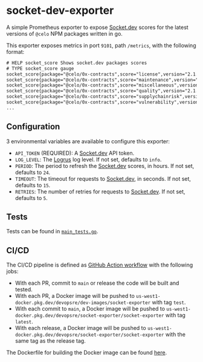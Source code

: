 # socket-dev-exporter

A simple Prometheus exporter to expose [Socket.dev](https://socket.dev/) scores for the latest versions of `@celo` NPM packages written in go.

This exporter exposes metrics in port `9101`, path `/metrics`, with the following format:

```txt
# HELP socket_score Shows socket.dev packages scores
# TYPE socket_score gauge
socket_score{package="@celo/0x-contracts",score="license",version="2.1.2-0.0"} 0.8629757195290285
socket_score{package="@celo/0x-contracts",score="maintenance",version="2.1.2-0.0"} 0.6968453019359488
socket_score{package="@celo/0x-contracts",score="miscellaneous",version="2.1.2-0.0"} 0
socket_score{package="@celo/0x-contracts",score="quality",version="2.1.2-0.0"} 0.6410426253533731
socket_score{package="@celo/0x-contracts",score="supplychainrisk",version="2.1.2-0.0"} 0.39592272547306173
socket_score{package="@celo/0x-contracts",score="vulnerability",version="2.1.2-0.0"} 0.25
...
```

## Configuration

3 environmental variables are available to configure this exporter:

- `API_TOKEN` (REQUIRED): A [Socket.dev](https://socket.dev/) API token.
- `LOG_LEVEL`: The [Logrus](https://github.com/sirupsen/logrus) log level. If not set, defaults to `info`.
- `PERIOD`: The period to refresh the [Socket.dev](https://socket.dev/) scores, in hours. If not set, defaults to `24`.
- `TIMEOUT`: The timeout for requests to [Socket.dev](https://socket.dev/), in seconds. If not set, defaults to `15`.
- `RETRIES`: The number of retries for requests to [Socket.dev](https://socket.dev/). If not set, defaults to `5`.

## Tests

Tests can be found in [`main_tests.go`](./main_test.go).

## CI/CD

The CI/CD pipeline is defined as [GitHub Action workflow](.github/workflows/ci-cd.yaml) with the following jobs:

- With each PR, commit to `main` or release the code will be built and tested.
- With each PR, a Docker image will be pushed to `us-west1-docker.pkg.dev/devopsre/dev-images/socket-exporter` with tag `test`.
- With each commit to `main`, a Docker image will be pushed to `us-west1-docker.pkg.dev/devopsre/socket-exporter/socket-exporter` with tag `latest`.
- With each release, a Docker image will be pushed to `us-west1-docker.pkg.dev/devopsre/socket-exporter/socket-exporter` with the same tag as the release tag.

The Dockerfile for building the Docker image can be found [here](./Dockerfile).
